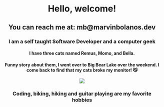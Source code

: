 <h1 align="center">Hello, welcome!</h1>
<h2 align="center">You can reach me at: mb@marvinbolanos.dev
</h2>

<h3 align="center">I am a self taught Software Developer and a computer geek </h3>
<h4 align="center">I have three cats named Remus, Momo, and Bella.</h4>
<h4 align="center">Funny story about them, I went over to Big Bear Lake over the weekend. I come back to find that my cats broke my monitor! 😼</h4>

<p align="center">
   <img src="https://media.giphy.com/media/LmNwrBhejkK9EFP504/giphy.gif"  />
</p>
<h3 align="center">Coding, biking, hiking and guitar playing are my favorite hobbies</h3>


<br/>

